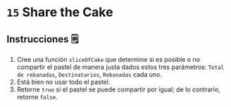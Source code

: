 # `15` Share the Cake

## Instrucciones 🗒
1. Cree una función `sliceOfCake` que determine si es posible o no compartir el pastel de manera justa dados estos tres parámetros: `Total de rebanadas`, `Destinatarios`, `Rebanadas` cada uno.
2. Está bien no usar todo el pastel.
3. Retorne `true` si el pastel se puede compartir por igual; de lo contrario, retorne `false`.